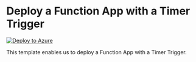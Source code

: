 # Deploy a Function App with a Timer Trigger


[![Deploy to Azure](https://aka.ms/deploytoazurebutton)](https://portal.azure.com/#create/Microsoft.Template/uri/https%3A%2F%2Fraw.githubusercontent.com%2Fmehul-birari%2Fsample-arm-templates%2Fmaster%2Ffunction-app-timer-trigger%2Fazuredeploy.json)  

This template enables us to deploy a Function App with a Timer Trigger. 


